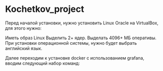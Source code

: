 # Kochetkov_project
Перед началой установки, нужно установить Linux Oracle на VirtualBox, для этого нужно:

Иметь образ Linux Выделить 2+ ядер. Выделать 4096+ МБ оперативы. При установки операционной системы, нужно будет выбрать английский язык.

Далее переходим к установке docker с использованием grafana, вводим следующий набор команд:
